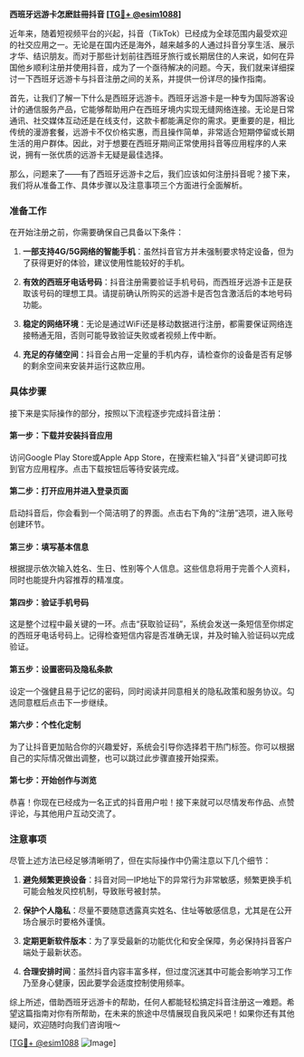 **西班牙远游卡怎麽註冊抖音 [[TG💪+ @esim1088](https://t.me/s/esim1088)]**

近年来，随着短视频平台的兴起，抖音（TikTok）已经成为全球范围内最受欢迎的社交应用之一。无论是在国内还是海外，越来越多的人通过抖音分享生活、展示才华、结识朋友。而对于那些计划前往西班牙旅行或长期居住的人来说，如何在异国他乡顺利注册并使用抖音，成为了一个亟待解决的问题。今天，我们就来详细探讨一下西班牙远游卡与抖音注册之间的关系，并提供一份详尽的操作指南。

首先，让我们了解一下什么是西班牙远游卡。西班牙远游卡是一种专为国际游客设计的通信服务产品，它能够帮助用户在西班牙境内实现无缝网络连接。无论是日常通讯、社交媒体互动还是在线支付，这款卡都能满足你的需求。更重要的是，相比传统的漫游套餐，远游卡不仅价格实惠，而且操作简单，非常适合短期停留或长期生活的用户群体。因此，对于想要在西班牙期间正常使用抖音等应用程序的人来说，拥有一张优质的远游卡无疑是最佳选择。

那么，问题来了——有了西班牙远游卡之后，我们应该如何注册抖音呢？接下来，我们将从准备工作、具体步骤以及注意事项三个方面进行全面解析。

### 准备工作

在开始注册之前，你需要确保自己具备以下条件：

1. **一部支持4G/5G网络的智能手机**：虽然抖音官方并未强制要求特定设备，但为了获得更好的体验，建议使用性能较好的手机。
   
2. **有效的西班牙电话号码**：抖音注册需要验证手机号码，而西班牙远游卡正是获取该号码的理想工具。请提前确认所购买的远游卡是否包含激活后的本地号码功能。

3. **稳定的网络环境**：无论是通过WiFi还是移动数据进行注册，都需要保证网络连接畅通无阻，否则可能导致验证失败或者视频上传中断。

4. **充足的存储空间**：抖音会占用一定量的手机内存，请检查你的设备是否有足够的剩余空间来安装并运行这款应用。

### 具体步骤

接下来是实际操作的部分，按照以下流程逐步完成抖音注册：

#### 第一步：下载并安装抖音应用
访问Google Play Store或Apple App Store，在搜索栏输入“抖音”关键词即可找到官方应用程序。点击下载按钮后等待安装完成。

#### 第二步：打开应用并进入登录页面
启动抖音后，你会看到一个简洁明了的界面。点击右下角的“注册”选项，进入账号创建环节。

#### 第三步：填写基本信息
根据提示依次输入姓名、生日、性别等个人信息。这些信息将用于完善个人资料，同时也能提升内容推荐的精准度。

#### 第四步：验证手机号码
这是整个过程中最关键的一环。点击“获取验证码”，系统会发送一条短信至你绑定的西班牙电话号码上。记得检查短信内容是否准确无误，并及时输入验证码以完成验证。

#### 第五步：设置密码及隐私条款
设定一个强健且易于记忆的密码，同时阅读并同意相关的隐私政策和服务协议。勾选同意框后点击下一步继续。

#### 第六步：个性化定制
为了让抖音更加贴合你的兴趣爱好，系统会引导你选择若干热门标签。你可以根据自己的实际情况做出调整，也可以跳过此步骤直接开始探索。

#### 第七步：开始创作与浏览
恭喜！你现在已经成为一名正式的抖音用户啦！接下来就可以尽情发布作品、点赞评论，与其他用户互动交流了。

### 注意事项

尽管上述方法已经足够清晰明了，但在实际操作中仍需注意以下几个细节：

1. **避免频繁更换设备**：抖音对同一IP地址下的异常行为非常敏感，频繁更换手机可能会触发风控机制，导致账号被封禁。

2. **保护个人隐私**：尽量不要随意透露真实姓名、住址等敏感信息，尤其是在公开场合展示时要格外谨慎。

3. **定期更新软件版本**：为了享受最新的功能优化和安全保障，务必保持抖音客户端处于最新状态。

4. **合理安排时间**：虽然抖音内容丰富多样，但过度沉迷其中可能会影响学习工作乃至身心健康，因此要学会适度控制使用频率。

综上所述，借助西班牙远游卡的帮助，任何人都能轻松搞定抖音注册这一难题。希望这篇指南对你有所帮助，在未来的旅途中尽情展现自我风采吧！如果你还有其他疑问，欢迎随时向我们咨询哦～

[[TG💪+ @esim1088](https://t.me/s/esim1088) ![Image](https://i.postimg.cc/4NQfJmqS/Snipaste-2025-05-13-00-14-12.png)]